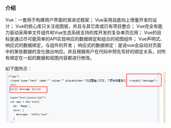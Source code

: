 ### 介绍

Vue：一套用于构建用户界面的渐进式框架；
    Vue采用自底向上增量开发的设计；
    Vue的核心库只关注视图层，并且与其它库或已有项目整合；
    Vue完全有能力驱动采用单文件组件和Vue生态系统支持的库开发的复杂单页应用；
Vue的目标是通过尽可能简单的API实现响应的数据绑定和组合的视图组件；
Vue声明式、响应式的数据绑定，与组件的开发；
响应式的数据绑定：是说vue会自动对页面中的某些数据的变化做出响应。并且根据用户在代码中预先写好的绑定关系，对所有绑定在一起的数据和视图内容都进行修改。

如下图所示：
![image](https://github.com/guopingping/Vue/blob/master/img/first.png)
